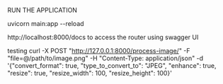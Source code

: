 
RUN THE APPLICATION 

uvicorn main:app --reload


http://localhost:8000/docs  to access the router using swagger UI


testing 
curl -X POST "http://127.0.0.1:8000/process-image/" -F "file=@/path/to/image.png" -H "Content-Type: application/json" -d '{"convert_format": true, "type_to_convert_to": "JPEG", "enhance": true, "resize": true, "resize_width": 100, "resize_height": 100}'
